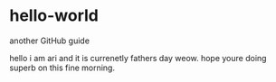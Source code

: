 # hello-world
another GitHub guide 

hello i am ari and it is currenetly fathers day weow. 
hope youre doing superb on this fine morning.
